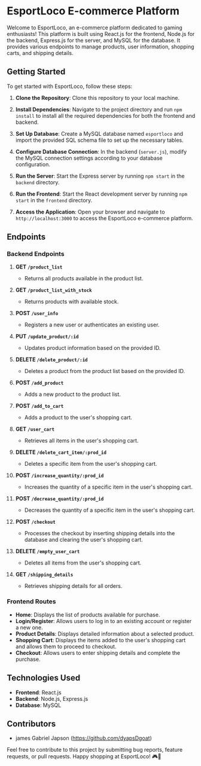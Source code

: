 # EsportLoco E-commerce Platform

Welcome to EsportLoco, an e-commerce platform dedicated to gaming enthusiasts! This platform is built using React.js for the frontend, Node.js for the backend, Express.js for the server, and MySQL for the database. It provides various endpoints to manage products, user information, shopping carts, and shipping details.

## Getting Started

To get started with EsportLoco, follow these steps:

1. **Clone the Repository**: Clone this repository to your local machine.

2. **Install Dependencies**: Navigate to the project directory and run `npm install` to install all the required dependencies for both the frontend and backend.

3. **Set Up Database**: Create a MySQL database named `esportloco` and import the provided SQL schema file to set up the necessary tables.

4. **Configure Database Connection**: In the backend (`server.js`), modify the MySQL connection settings according to your database configuration.

5. **Run the Server**: Start the Express server by running `npm start` in the `backend` directory.

6. **Run the Frontend**: Start the React development server by running `npm start` in the `frontend` directory.

7. **Access the Application**: Open your browser and navigate to `http://localhost:3000` to access the EsportLoco e-commerce platform.

## Endpoints

### Backend Endpoints

1. **GET `/product_list`**

   - Returns all products available in the product list.

2. **GET `/product_list_with_stock`**

   - Returns products with available stock.

3. **POST `/user_info`**

   - Registers a new user or authenticates an existing user.

4. **PUT `/update_product/:id`**

   - Updates product information based on the provided ID.

5. **DELETE `/delete_product/:id`**

   - Deletes a product from the product list based on the provided ID.

6. **POST `/add_product`**

   - Adds a new product to the product list.

7. **POST `/add_to_cart`**

   - Adds a product to the user's shopping cart.

8. **GET `/user_cart`**

   - Retrieves all items in the user's shopping cart.

9. **DELETE `/delete_cart_item/:prod_id`**

   - Deletes a specific item from the user's shopping cart.

10. **POST `/increase_quantity/:prod_id`**

    - Increases the quantity of a specific item in the user's shopping cart.

11. **POST `/decrease_quantity/:prod_id`**

    - Decreases the quantity of a specific item in the user's shopping cart.

12. **POST `/checkout`**

    - Processes the checkout by inserting shipping details into the database and clearing the user's shopping cart.

13. **DELETE `/empty_user_cart`**

    - Deletes all items from the user's shopping cart.

14. **GET `/shipping_details`**

    - Retrieves shipping details for all orders.

### Frontend Routes

- **Home**: Displays the list of products available for purchase.
- **Login/Register**: Allows users to log in to an existing account or register a new one.
- **Product Details**: Displays detailed information about a selected product.
- **Shopping Cart**: Displays the items added to the user's shopping cart and allows them to proceed to checkout.
- **Checkout**: Allows users to enter shipping details and complete the purchase.

## Technologies Used

- **Frontend**: React.js
- **Backend**: Node.js, Express.js
- **Database**: MySQL

## Contributors

- james Gabriel Japson (https://github.com/dyapsDgoat)

Feel free to contribute to this project by submitting bug reports, feature requests, or pull requests. Happy shopping at EsportLoco! 🎮🛒
